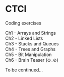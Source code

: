 # CTCI
Coding exercises

Ch1 - Arrays and Strings <br />
Ch2 - Linked Lists <br />
Ch3 - Stacks and Queues <br />
Ch4 - Trees and Graphs <br />
Ch5 - Bit Manipulation <br />
Ch6 - Brain Teaser (⊙_⊙)  <br />

To be continued...
